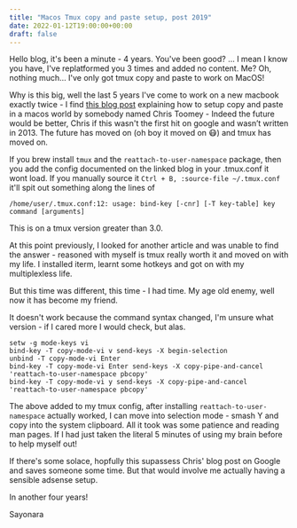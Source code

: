 ```yaml
---
title: "Macos Tmux copy and paste setup, post 2019"
date: 2022-01-12T19:00:00+00:00
draft: false 
---
```


 
Hello blog, it's been a minute - 4 years. You've been good? ... I mean I know you have, I've replatformed you 3 times and added no content. Me? Oh, nothing much… I've only got tmux copy and paste to work on MacOS!
 
Why is this big, well the last 5 years I've come to work on a new macbook exactly twice - I find [this blog post](https://thoughtbot.com/blog/tmux-copy-paste-on-os-x-a-better-future) explaining how to setup copy and paste in a macos world by somebody named Chris Toomey - Indeed the future would be better, Chris if this wasn't the first hit on google and wasn’t written in 2013. The future has moved on (oh boy it moved on 😷) and tmux has moved on.
 
If you brew install `tmux` and the `reattach-to-user-namespace` package, then you add the config documented on the linked blog in your .tmux.conf it wont load. If you manually source it ```Ctrl + B, :source-file ~/.tmux.conf``` it'll spit out something along the lines of
 
```
/home/user/.tmux.conf:12: usage: bind-key [-cnr] [-T key-table] key command [arguments]
```
 
This is on a tmux version greater than 3.0.

At this point previously, I looked for another article and was unable to find the  answer - reasoned with myself is tmux really worth it and moved on with my life. I installed iterm, learnt some hotkeys and got on with my multiplexless life.
 
But this time was different, this time - I had time. My age old enemy, well now it has become my friend.
 
It doesn't work because the command syntax changed, I'm unsure what version - if I cared more I would check, but alas.
 
```
setw -g mode-keys vi
bind-key -T copy-mode-vi v send-keys -X begin-selection
unbind -T copy-mode-vi Enter
bind-key -T copy-mode-vi Enter send-keys -X copy-pipe-and-cancel 'reattach-to-user-namespace pbcopy'
bind-key -T copy-mode-vi y send-keys -X copy-pipe-and-cancel 'reattach-to-user-namespace pbcopy'
```
 
The above added to my tmux config, after installing `reattach-to-user-namespace` actually worked, I can move into selection mode - smash Y and copy into the system clipboard. All it took was some patience and reading man pages. If I had just taken the literal 5 minutes of using my brain before to help myself out!
 
If there's some solace, hopfully this supassess Chris' blog post on Google and saves someone some time. But that would involve me actually having a sensible adsense setup.

In another four years!

Sayonara
